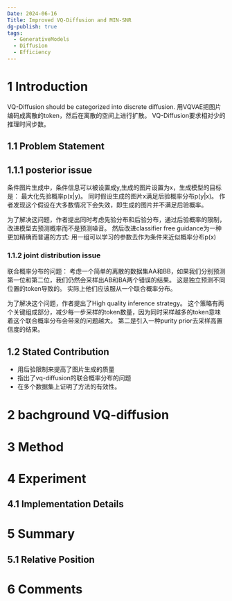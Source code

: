 ```yaml
---
Date: 2024-06-16
Title: Improved VQ-Diffusion and MIN-SNR
dg-publish: true
tags:
  - GenerativeModels
  - Diffusion
  - Efficiency
---
```


# 1 Introduction

VQ-Diffusion should be categorized into discrete diffusion. 用VQVAE把图片编码成离散的token，然后在离散的空间上进行扩散。 VQ-Diffusion要求相对少的推理时间步数。

## 1.1 Problem Statement

## 1.1.1 posterior issue

条件图片生成中，条件信息可以被设置成y,生成的图片设置为x，生成模型的目标是： 最大化先验概率p(x|y)。 同时假设生成的图片x满足后验概率分布p(y|x)。  作者发现这个假设在大多数情况下会失效，即生成的图片并不满足后验概率。 

为了解决这问题，作者提出同时考虑先验分布和后验分布，通过后验概率的限制，改进模型去预测概率而不是预测噪音。 然后改进classifier free guidance为一种更加精确而普遍的方式: 用一组可以学习的参数去作为条件来近似概率分布p(x)

### 1.1.2 joint distribution issue

联合概率分布的问题： 考虑一个简单的离散的数据集AA和BB，如果我们分别预测第一位和第二位，我们仍然会采样出AB和BA两个错误的结果。 这是独立预测不同位置的token导致的。 实际上他们应该服从一个联合概率分布。  

为了解决这个问题，作者提出了High quality inference strategy。  这个策略有两个关键组成部分，减少每一步采样的token数量，因为同时采样越多的token意味着这个联合概率分布会带来的问题越大。 第二是引入一种purity prior去采样高置信度的结果。 



## 1.2 Stated Contribution

- 用后验限制来提高了图片生成的质量
- 指出了vq-diffusion的联合概率分布的问题
- 在多个数据集上证明了方法的有效性。


# 2 bachground VQ-diffusion


# 3 Method

# 4 Experiment
## 4.1 Implementation Details  

# 5 Summary

## 5.1 Relative Position
# 6 Comments

